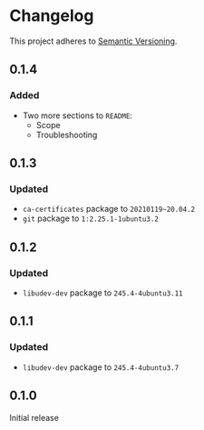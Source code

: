 # Changelog

This project adheres to [Semantic Versioning][semver2].

## 0.1.4

### Added

- Two more sections to `README`:
	- Scope
	- Troubleshooting


## 0.1.3

### Updated

- `ca-certificates` package to `20210119~20.04.2`
- `git` package to `1:2.25.1-1ubuntu3.2`


## 0.1.2

### Updated

- `libudev-dev` package to `245.4-4ubuntu3.11`


## 0.1.1

### Updated

- `libudev-dev` package to `245.4-4ubuntu3.7`


## 0.1.0

Initial release


[semver2]: https://semver.org/spec/v2.0.0.html
